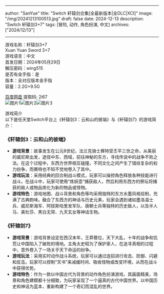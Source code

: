 
---
author: "SanYue"
title: "Switch 轩辕剑合集[全最新版本|全DLC|XCI]"
image: "/img/20241213100513.jpg"
draft: false
date: 2024-12-13
description: "Switch 轩辕剑3+7"
tags: [冒险, 动作, 角色扮演, 中文]
archives: ["2024/12/13"]

---

游戏名称：轩辕剑3+7   
Xuan Yuan Sword 3+7    
游戏语言：中文  
首发日期：2024年05月29日  
解压密码：wing515  
是否有金手指：是  
版本：全对应版本金手指   
容量：2.2G+9.5G

[百度网盘](https://pan.baidu.com/s/14TX4f3TRF48v91Dtcp88vg) 提取码: 2i67  
![图片1](/img/35c323d.jpg)![图片2](/img/02fa5d.jpg)![图片3](/img/1ae759.jpg)  

游戏简介  
以下是任天堂Switch平台上《轩辕剑3：云和山的彼端》与《轩辕剑7》的游戏简介：

### 《轩辕剑3：云和山的彼端》
- **游戏背景**：故事发生在公元8世纪，法兰克骑士赛特受丕平三世之命，从美丽的威尼斯出发，途径中东、西域，前往神秘的东方，寻找传说中的战争不败之法。在这个过程中，东西方世界相互碰撞，不同文化之间产生了错综复杂的权力纷争，而赛特也不知不觉地卷入了其中。
- **游戏玩法**：采用经典的回合制战斗模式，玩家可以操控角色释放各种技能进行战斗。在战斗中，玩家可使用“炼妖壶”捕获敌人，然后利用东西方的祭坛将捕获的敌人或物品炼化为新的物品或怪物。
- **游戏特色**：游戏地图、战斗背景和角色等均采用独特的东方水墨风格绘制，充满了古典韵味。融合了东西方的神话与历史元素，玩家会遇到诸如墨洛温士兵、威尼斯海军、阿拔斯哈里发军队、唐朝士兵等独特的历史敌人，以及半人马、美杜莎、黑白无常、九天玄女等神话生物。

### 《轩辕剑7》
- **游戏背景**：游戏背景设定在西汉末年，王莽篡位，天下大乱，十年的战争和饥荒让中国陷入了破败的境地。主角太史昭为了保护家人，在追寻真相的过程中，意外卷入了一场关乎天下命运的纷争。
- **游戏玩法**：采用实时动作战斗系统，玩家可以通过连招进行攻击、防御、闪避和反击。玩家可以控制“天书”来减缓时间、吸收怪物或改变环境，从而在战斗中获得优势。
- **游戏特色**：作为一款以中国古代为背景的动作角色扮演游戏，其画面精美，场景和角色建模都十分细致，为玩家呈现了一个逼真的古代中国世界。以中国历史和神话为蓝本，重新构建了一个奇幻而混乱的世界。
